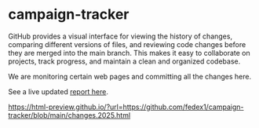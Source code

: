 # campaign-tracker

GitHub provides a visual interface for viewing the history of changes, comparing different versions of files, and reviewing code changes before they are merged into the main branch. This makes it easy to collaborate on projects, track progress, and maintain a clean and organized codebase.

We are monitoring certain web pages and committing all the changes here.  

See a live updated [report here]([https://pages.github.com/](https://html-preview.github.io/?url=https://github.com/fedex1/campaign-tracker/blob/main/changes.2025.html)).

https://html-preview.github.io/?url=https://github.com/fedex1/campaign-tracker/blob/main/changes.2025.html
